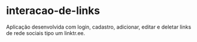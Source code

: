 # interacao-de-links
Aplicação desenvolvida com login, cadastro, adicionar, editar e deletar links de rede sociais tipo um linktr.ee.
